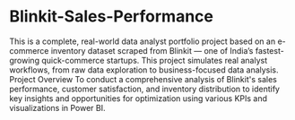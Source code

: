# Blinkit-Sales-Performance
This is a complete, real-world data analyst portfolio project based on an e-commerce inventory dataset scraped from Blinkit — one of India’s fastest-growing quick-commerce startups. This project simulates real analyst workflows, from raw data exploration to business-focused data analysis.
Project Overview
To conduct a comprehensive analysis of Blinkit's sales performance, customer satisfaction, and inventory distribution to identify key insights and opportunities for optimization using various KPIs and visualizations in Power BI.
